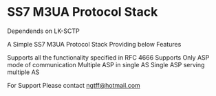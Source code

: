 # SS7 M3UA Protocol Stack

Dependends on LK-SCTP

A Simple SS7 M3UA Protocol Stack Providing below Features

Supports all the functionality specified in RFC 4666
Supports Only ASP mode of communication
Multiple ASP in single AS
Single ASP serving multiple AS




For Support Please contact ngtff@hotmail.com
